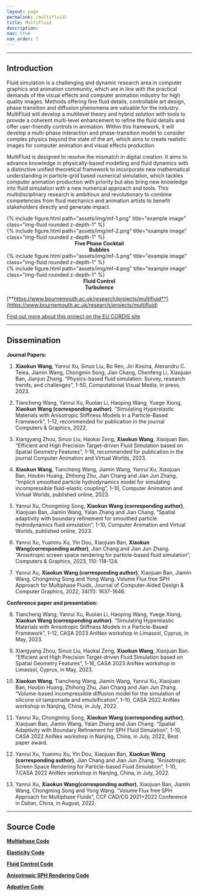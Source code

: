 ```yaml
---
layout: page
permalink: /multifluid/
title: MultiFluid
description:
nav: true
nav_order: 7
---
```


---
## Introduction


<!--from docx -->
Fluid simulation is a challenging and dynamic research area in computer graphics and animation community, which are in line with the practical demands of the visual effects and computer animation industry for high quality images. Methods offering fine fluid details, controllable art design, phase transition and diffusion phenomena are valuable for the industry. MultiFluid will develop a multilevel theory and hybrid solution with tools to provide a coherent multi-level enhancement to refine the fluid details and offer user-friendly controls in animation. Within this framework, it will develop a multi-phase interaction and phase-transition model to consider complex physics beyond the state of the art, which aims to create realistic images for computer animation and visual effects production. 

MultiFluid is designed to resolve the mismatch in digital creation. It aims to advance knowledge in physically-based modelling and fluid dynamics with a distinctive unified theoretical framework to incorporate new mathematical understanding in particle-grid based numerical simulation, which tackles computer animation production with priority but also bring new knowledge into fluid simulation with a new numerical approach and tools. This multidisciplinary research is ambitious and revolutionary to combine competencies from fluid mechanics and animation artists to benefit stakeholders directly and generate impact. 

<!--img下不能新增子文件夹-->
<div class="row justify-content-sm-center">
    <div class="col-sm mt-3 mt-md-0">
        {% include figure.html path="assets/img/mf-1.png" title="example image" class="img-fluid rounded z-depth-1" %}
    </div>
    <div class="col-sm mt-3 mt-md-0">
        {% include figure.html path="assets/img/mf-2.png" title="example image" class="img-fluid rounded z-depth-1" %}
    </div>
</div>

<div class="row justify-content-sm-center">
    <div class="col-sm mt-3 mt-md-0"
    style="text-align: center;">
       <b>  Five Phase Cocktail </b>      
    </div>
    <div class="col-sm mt-3 mt-md-0"
    style="text-align: center;">
     <b> Bubbles</b> 
    </div>
</div>

<div class="row justify-content-sm-center">
    <div class="col-sm mt-3 mt-md-0">
        {% include figure.html path="assets/img/mf-3.png" title="example image" class="img-fluid rounded z-depth-1" %}
    </div>
    <div class="col-sm mt-3 mt-md-0">
        {% include figure.html path="assets/img/mf-4.png" title="example image" class="img-fluid rounded z-depth-1" %}
    </div>
</div>
<div class="row justify-content-sm-center">
    <div class="col-sm mt-3 mt-md-0" style="text-align: center;">
         <b>Fluid Control</b>      
    </div>
    <div class="col-sm mt-3 mt-md-0"
    style="text-align: center;">
     <b>Turbulence</b> 
    </div>
</div>
<!-- <div class="caption">
    You can also have artistically styled 2/3 + 1/3 images, like these.
</div> -->

<!-- ![alt 属性文本](./fivephasecocktail.png) -->

<!-- <div align="center">

<img src="./fivephasecocktail.png" width="200px" alt="fct" >
 Five phase cocktail
<img src="./bubble.png" width="200px" alt="图片说明" >
</div> -->



 <!-- |     |   |
|  :----:  | :----:  |
| <img src="./fivephasecocktail.png" width="200px" alt="fct" >  | <img src="./bubble.png" width="210px" alt="图片说明" > |
|  Five phase cocktail  | Bubbles |
| <img src="./fluidcontrol.png" width="200px" alt="fct" >  | <img src="./turbulence.png" width="252px" alt="图片说明" > |
|  Fluid control  | Turbulence |
-->

<!-- <div class="publications">
{% bibliography -f mf  %}
</div> -->

[**https://www.bournemouth.ac.uk/research/projects/multifluid**](https://www.bournemouth.ac.uk/research/projects/multifluid)

[Find out more about this project on the EU CORDIS site](https://cordis.europa.eu/project/id/895941)

---

## Dissemination


**Journal Papers:**

1. **Xiaokun Wang**, Yanrui Xu, Sinuo Liu, Bo Ren, Jiri Kosina, Alexandru C. Telea, Jiamin Wang, Chongmin Song, Jian Chang, Chenfeng Li, Xiaojuan Ban, Jianjun Zhang. “Physics-based fluid simulation: Survey, research trends, and challenges”, 1-50, Computational Visual Media, in press, 2023.
   
2. Tiancheng Wang, Yanrui Xu, Ruolan Li, Haoping Wang, Yuege Xiong, **Xiaokun Wang (corresponding author)**. “Simulating Hyperelastic Materials with Anisotropic Stiffness Models in a Particle-Based Framework”, 1-12, recommended for publication in the journal Computers & Graphics, 2022.
   
3. Xiangyang Zhou, Sinuo Liu, Haokai Zeng, **Xiaokun Wang**, Xiaojuan Ban. “Efficient and High Precision Target-driven Fluid Simulation based on Spatial Geometry Features”, 1-16, recommended for publication in the journal Computer Animation and Virtual Worlds, 2023.
   
4. **Xiaokun Wang**, Tiancheng Wang, Jiamin Wang, Yanrui Xu, Xiaojuan Ban, Houbin Huang, Zhihong Zhu, Jian Chang and Jian Jun Zhang. “Implicit smoothed particle hydrodynamics model for simulating incompressible fluid-elastic coupling”, 1-10, Computer Animation and Virtual Worlds, published online, 2023.
   
5. Yanrui Xu, Chongming Song, **Xiaokun Wang (corresponding author)**, Xiaojuan Ban, Jiamin Wang, Yalan Zhang and Jian Chang. “Spatial adaptivity with boundary refinement for smoothed particle hydrodynamics fluid simulation”, 1-10, Computer Animation and Virtual Worlds, published online, 2023.
   
6. Yanrui Xu, Yuanmu Xu, Yin Dou, Xiaojuan Ban, **Xiaokun Wang(corresponding author)**, Jian Chang and Jian Jun Zhang. “Anisotropic screen space rendering for particle-based fluid simulation”, Computers & Graphics, 2023, 110: 118-124.
   
7. Yanrui Xu, **Xiaokun Wang (corresponding author)**, Xiaojuan Ban, Jiamin Wang, Chongming Song and Yong Wang. Volume Flux free SPH Approach for Multiphase Fluids, Journal of Computer-Aided Design & Computer Graphics, 2022, 34(11): 1637-1646.

**Conference paper and presentation:**

8. Tiancheng Wang, Yanrui Xu, Ruolan Li, Haoping Wang, Yuege Xiong, **Xiaokun Wang (corresponding author)**. “Simulating Hyperelastic Materials with Anisotropic Stiffness Models in a Particle-Based Framework”, 1-12, CASA 2023 AniNex workshop in Limassol, Cyprus, in May, 2023.
   
9.  Xiangyang Zhou, Sinuo Liu, Haokai Zeng, **Xiaokun Wang**, Xiaojuan Ban. “Efficient and High Precision Target-driven Fluid Simulation based on Spatial Geometry Features”, 1-16, CASA 2023 AniNex workshop in Limassol, Cyprus, in May, 2023.
    
10. **Xiaokun Wang**, Tiancheng Wang, Jiamin Wang, Yanrui Xu, Xiaojuan Ban, Houbin Huang, Zhihong Zhu, Jian Chang and Jian Jun Zhang. “Volume-based incompressible diffusion model for the simulation of silicone oil tamponade and emulsification”, 1-10, CASA 2022 AniNex workshop in Nanjing, China, in July, 2022.
    
11. Yanrui Xu, Chongming Song, **Xiaokun Wang (corresponding author)**, Xiaojuan Ban, Jiamin Wang, Yalan Zhang and Jian Chang. “Spatial Adaptivity with Boundary Refinement for SPH Fluid Simulation”, 1-10, CASA 2022 AniNex workshop in Nanjing, China, in July, 2022, Best paper award.
    
12. Yanrui Xu, Yuanmu Xu, Yin Dou, Xiaojuan Ban, **Xiaokun Wang (corresponding author)**, Jian Chang and Jian Jun Zhang. “Anisotropic Screen Space Rendering for Particle-based Fluid Simulation”, 1-10, 7.CASA 2022 AniNex workshop in Nanjing, China, in July, 2022.
    
13. Yanrui Xu, **Xiaokun Wang(corresponding author)**, Xiaojuan Ban, Jiamin Wang, Chongming Song and Yong Wang. “Volume Flux free SPH Approach for Multiphase Fluids”, CCF CAD/CG 2021+2022 Conference in Dalian, China, in August, 2022.

---

## Source Code

 [**Multiphase Code**](https://github.com/xiaokun17/multiphase)

[**Elasticity Code**](https://github.com/xiaokun17/elasticity)

[**Fluid Control Code**](https://github.com/xiaokun17/fluid-control)

[**Anisotropic SPH Rendering Code**](https://github.com/xiaokun17/ZSphRenderer)

[**Adpative Code**](https://github.com/xiaokun17/adaptive)


